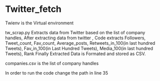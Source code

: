 # Twitter_fetch

Twienv is the Virtual environment

tw_scrap.py Extracts data from Twitter based on the list of company handles, 
After extracting data from twitter , Code extracts  Followers, Tweet_count, Fav_count, Average_posts, Retweets_in_100(in last hundred Tweets), Fav_in_100(in Last Hundred Tweets),  Media_100(in last hundred Tweets),  Rank
Finally Extracted Data is Formated and stored as CSV.

companies.csv is the list of company handles 

In order to run the code change the path in line 35 

